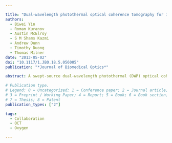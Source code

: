 ```yaml
---

title: "Dual-wavelength photothermal optical coherence tomography for imaging microvasculature blood oxygen saturation"
authors:
  - Biwei Yin
  - Roman Kuranov
  - Austin McElroy
  - S M Shams Kazmi
  - Andrew Dunn
  - Timothy Duong
  - Thomas Milner
date: "2013-05-02"
doi: "10.1117/1.JBO.18.5.056005"
publication: "*Journal of Biomedical Optics*"

abstract: A swept-source dual-wavelength photothermal (DWP) optical coherence tomography (OCT) system is demonstrated for quantitative imaging of microvasculature oxygen saturation. DWP-OCT is capable of recording three-dimensional images of tissue and depth-resolved phase variation in response to photothermal excitation. A 1,064-nm OCT probe and 770-nm and 800-nm photothermal excitation beams are combined in a single-mode optical fiber to measure microvasculature hemoglobin oxygen saturation ($SO_2$) levels in phantom blood vessels with a range of blood flow speeds (0 to 17 mm/s). A 50-µm-diameter blood vessel phantom is imaged, and $SO_2$ levels are measured using DWP-OCT and compared with values provided by a commercial oximeter at various blood oxygen concentrations. The influences of blood flow speed and mechanisms of SNR phase degradation on the accuracy of $SO_2$ measurement are identified and investigated.

# Publication type.
# Legend: 0 = Uncategorized; 1 = Conference paper; 2 = Journal article;
# 3 = Preprint / Working Paper; 4 = Report; 5 = Book; 6 = Book section;
# 7 = Thesis; 8 = Patent
publication_types: ["2"]

tags:
  - Collaboration
  - OCT
  - Oxygen

---
```

